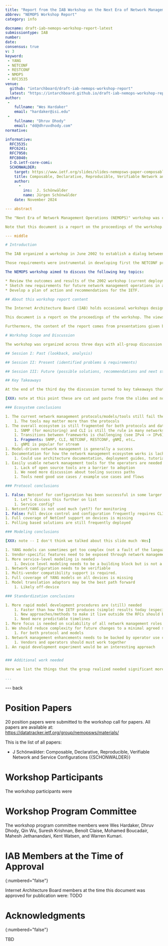 ```yaml
---
title: "Report from the IAB Workshop on the Next Era of Network Management Operations"
abbrev: "NEMOPS Workshop Report"
category: info

docname: draft-iab-nemops-workshop-report-latest
submissiontype: IAB
number:
date:
consensus: true
v: 3
keyword:
 - YANG
 - NETCONF
 - RESTCONF
 - NMOPS
 - RFC3535
venue:
  github: "intarchboard/draft-iab-nemops-workshop-report"
  latest: "https://intarchboard.github.io/draft-iab-nemops-workshop-report/draft-iab-nemops-workshop-report.html"
author:
 -
    fullname: "Wes Hardaker"
    email: "hardaker@isi.edu"
 -
    fullname: "Dhruv Dhody"
    email: "dd@dhruvdhody.com"
normative:

informative:
  RFC3535:
  RFC6241:
  RFC7950:
  RFC8040:
  I-D.ietf-core-comi:
  SCHONWALDER:
    target: https://www.ietf.org/slides/slides-nemopsws-paper-composable-declarative-reproducible-verifiable-network-and-service-configurations-00.pdf
    title: Composable, Declarative, Reproducible, Verifiable Network and Service Configurations
    author:
      -
        ins:  J. Schönwälder
        name: Jürgen Schönwälder
    date: November 2024

--- abstract

The "Next Era of Network Management Operations (NEMOPS)" workshop was convened by the Internet Architecture Board (IAB) on December 3-5, 2024 as a three-day online meeting. It builds on a previous 200[...]

Note that this document is a report on the proceedings of the workshop. The views and positions documented in this report were expressed during the workshop by participants and do not necessarily ref[...]

--- middle

# Introduction

The IAB organized a workshop in June 2002 to establish a dialog between network operators and protocol developers, and to guide IETF when working on network management protocols. The outcome of that w[...]

Those requirements were instrumental in developing first the NETCONF protocol (in the NETCONF Working Group) [RFC6241], the associated YANG data modeling language (in the NETMOD Working Group) [RFC795[...]

The NEMOPS workshop aimed to discuss the following key topics:

* Review the outcomes and results of the 2002 workshop (current deployments, state of the art) and identify any operational barriers that prevent these technologies from being widely implemented (limi[...]
* Sketch new requirements for future network management operations in a collaborative manner with the industry, network operators, and protocol engineers.
* Develop a plan of action and recommendations for the IETF.

## About this workshop report content

The Internet Architecture Board (IAB) holds occasional workshops designed to consider long-term issues and strategies for the Internet, and to suggest future directions for the Internet architecture. [...]

This document is a report on the proceedings of the workshop. The views and positions documented in this report are expressed during the workshop by participants and do not necessarily reflect IAB's v[...]

Furthermore, the content of the report comes from presentations given by workshop participants and notes taken during the discussions, without interpretation or validation. Thus, the content of this [...]

# Workshop Scope and Discussion

The workshop was organized across three days with all-group discussion slots, one per day. The following topic areas were identified and the program committee organized paper submissions into three ma[...]

## Session I: Past (lookback, analysis)

## Session II: Present (identified problems & requirements)

## Session III: Future (possible solutions, recommendations and next steps)

## Key Takeaways

At the end of the third day the discussion turned to key takeaways that had consensus. In the process of discussion there were some realizations where additional work was also needed.

[XXX: note at this point these are cut and paste from the slides and not properly edited/cleaned/moved around]

### Ecosystem conclusions

1. The current network management protocols/models/tools still fail the ‘ease of use’ requirement
    1. The tools may matter more than the protocols
1. The overall ecosystem is still fragmented for both protocols and data models
    1. SNMP (for monitoring) and CLI is still the rule in many networks (this is a potential obstacle)
    1. Transitions between frameworks is challenging (see IPv4 -> IPv6)
    1. Fragments: SNMP, CLI, NETCONF, RESTCONF, gNMI, etc…
    1. gNMI is popular for stream
1. Model-driven network management is generally a success
1. Documentation for how the network management ecosystem works is lacking
    1. Could use architecture documentation, deployment guides, tutorials, training, getting started
1. Easily usable network management tools for the operators are needed
    1. Lack of open source tools are a barrier to adoption
    1. We need more discussion about tooling success paths
    1. Tools need good use cases / example use cases and flows

### Protocol conclusions

1. False: Netconf for configuration has been successful in some larger scale deployment
    1. Let’s discuss this further on list
    1. Service config?
1. Netconf/YANG is not used much (yet?) for monitoring
1. False: Full device control and configuration frequently requires CLI and screen scraping
1. Full coverage of NetConf support on devices is missing
1. Polling based solutions are still frequently deployed

### Modeling conclusions

[XXX: note -- I don't think we talked about this slide much -Wes]

1. YANG models can sometimes get too complex (not a fault of the language)
1. Vendor-specific features need to be exposed through network management protocols
1. More service-level modeling is needed
    1. Device level modeling needs to be a building block but is not a complete service-level solution
1. Network configuration needs to be verifiable
1. Multi-vendor compatibility support is required.
1. Full coverage of YANG models on all devices is missing
1. Model translation adaptors may be the best path forward
    1. Likely off-device

### Standardization conclusions

1. More rapid model development procedures are (still) needed 
    1. Faster than how the IETF produces (simple) results today (especially models)
    1. New approaches/methods to make it live outside the RFCs should be explored
    1. Need more predictable timelines
1. More focus is needed on scalability of all network management roles (monitoring, configuration, notifications)
1. We should reduce complexity for future changes to a minimal agreed set of core features
    1. For both protocol and models
1. Network management enhancements needs to be backed by operator use cases and vendor buy-in
    1. Vendors and operators should must work together
1. An rapid development experiment would be an interesting approach


### Additional work needed

Here we list the things that the group realized needed significant more attention in order to come to conclusion about.

...
```


--- back

# Position Papers

20 position papers were submitted to the workshop call for papers. All papers are available at: https://datatracker.ietf.org/group/nemopsws/materials/

This is the list of all papers:

* J Schönwälder: Composable, Declarative, Reproducible, Verifiable Network and Service Configurations {{SCHONWALDER}}

# Workshop Participants

The workshop participants were

# Workshop Program Committee

The workshop program committee members were Wes Hardaker, Dhruv Dhody, Qin Wu, Suresh Krishnan, Benoît Claise, Mohamed Boucadair, Mahesh Jethanandani, Kent Watsen, and Warren Kumari.

# IAB Members at the Time of Approval
{:numbered="false"}

Internet Architecture Board members at the time this document was approved for publication were: TODO

# Acknowledgments
{:numbered="false"}

TBD
